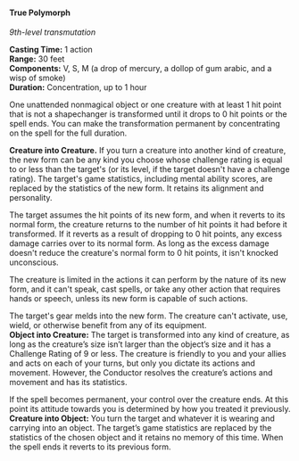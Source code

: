 #### True Polymorph
<!-- TODO Check and tag this spell-->
<!-- markdownlint-disable-next-line no-emphasis-as-heading -->
_9th-level transmutation_

**Casting Time:** 1 action \
**Range:** 30 feet \
**Components:** V, S, M (a drop of mercury, a dollop of gum arabic, and a wisp of smoke) \
**Duration:** Concentration, up to 1 hour

One unattended nonmagical object or one creature with at least 1 hit point that is not a shapechanger is transformed until it drops to 0 hit points or the spell ends.
You can make the transformation permanent by concentrating on the spell for the full duration.

**Creature into Creature.**
If you turn a creature into another kind of creature, the new form can be any kind you choose whose challenge rating is equal to or less than the target's (or its level, if the target doesn't have a challenge rating).
The target's game statistics, including mental ability scores, are replaced by the statistics of the new form.
It retains its alignment and personality.

The target assumes the hit points of its new form, and when it reverts to its normal form, the creature returns to the number of hit points it had before it transformed.
If it reverts as a result of dropping to 0 hit points, any excess damage carries over to its normal form.
As long as the excess damage doesn't reduce the creature's normal form to 0 hit points, it isn't knocked unconscious.

The creature is limited in the actions it can perform by the nature of its new form, and it can't speak, cast spells, or take any other action that requires hands or speech, unless its new form is capable of such actions.

The target's gear melds into the new form.
The creature can't activate, use, wield, or otherwise benefit from any of its equipment.
\
**Object into Creature:**
The target is transformed into any kind of creature, as long as the creature’s size isn’t larger than the object’s size and it has a Challenge Rating of 9 or less.
The creature is friendly to you and your allies and acts on each of your turns, but only you dictate its actions and movement.
However, the Conductor resolves the creature’s actions and movement and has its statistics.

If the spell becomes permanent, your control over the creature ends.
At this point its attitude towards you is determined by how you treated it previously.
\
**Creature into Object:**
You turn the target and whatever it is wearing and carrying into an object.
The target’s game statistics are replaced by the statistics of the chosen object and it retains no memory of this time.
When the spell ends it reverts to its previous form.

